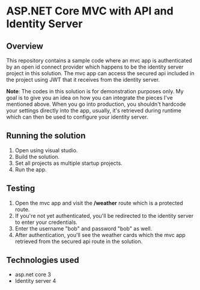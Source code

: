 
# ASP.NET Core MVC with API and Identity Server

## Overview
  This repository contains a sample code where an mvc app is authenticated by an open id connect provider which happens to be the identity server project in this solution. The mvc app can access the secured api included in the project using JWT that it receives from the identity server.

**Note**: The codes in this solution is for demonstration purposes only. My goal is to give you an idea on how you can integrate the pieces I've mentioned above. When you go into production, you shouldn't hardcode your settings directly into the app, usually, it's retrieved during runtime which can then be used to configure your identity server.

## Running the solution
1. Open using visual studio.
2. Build the solution.
3. Set all projects as multiple startup projects.
4. Run the app.

## Testing
1. Open the mvc app and visit the **/weather** route which is a protected route.
2. If you're not yet authenticated, you'll be redirected to the identity server to enter your credentials.
3. Enter the username "bob" and password "bob" as well.
4. After authentication, you'll see the weather cards which the mvc app retrieved from the secured api route in the solution.

## Technologies used
- asp.net core 3
- Identity server 4